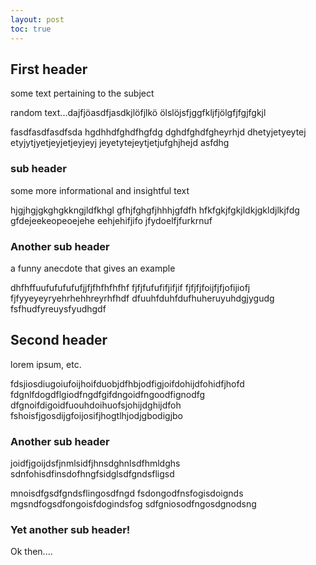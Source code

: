 ```yaml
---
layout: post
toc: true
---
```


## First header
some text pertaining to the subject

random text...dajfjöasdfjasdkjlöfjlkö
ölslöjsfjggfkljfjölgfjfgjfgkjl

fasdfasdfasdfsda
hgdhhdfghdfhgfdg
dghdfghdfgheyrhjd
dhetyjetyeytej
etyjytjyetjeyjetjeyjeyj
jeyetytejeytjetjufghjhejd
asfdhg

### sub header
some more informational and insightful text

hjgjhgjgkghgkkngjldfkhgl
gfhjfghgfjhhhjgfdfh
hfkfgkjfgkjldkjgkldjlkjfdg
gfdejeekeopeoejehe
eehjehifjifo
jfydoelfjfurkrnuf

### Another sub header
a funny anecdote that gives an example

dhfhffuufufufufufjjfjfhfhfhfhf
fjfjfufufifjifjif
fjfjfjfoijfjfjofijiofj
fjfyyeyeyryehrhehhreyrhfhdf
dfuuhfduhfdufhuheruyuhdgjygudg
fsfhudfyreuysfyudhgdf

## Second header
lorem ipsum, etc.

fdsjiosdiugoiufoijhoifduobjdfhbjodfigjoifdohijdfohidfjhofd
fdgnlfdogdflgiodfngdfgifdngoidfngoodfignodfg
dfgnoifdigoidfuouhdoihuofsjohijdghijdfoh
fshoisfjgosdijgfoijosifjhogtlhjodjgbodigjbo

### Another sub header

joidfjgoijdsfjnmlsidfjhnsdghnlsdfhmldghs
sdnfohisdfinsdofhngfsidglsdfgndsfligsd

mnoisdfgsdfgndsflingosdfngd
fsdongodfnsfogisdoignds
mgsndfogsdfongoisfdogindsfog
sdfgniosodfngosdgnodsng

### Yet another sub header!

Ok then....
